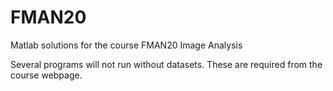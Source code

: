 # FMAN20
Matlab solutions for the course FMAN20 Image Analysis

Several programs will not run without datasets. These are required from the course webpage.
